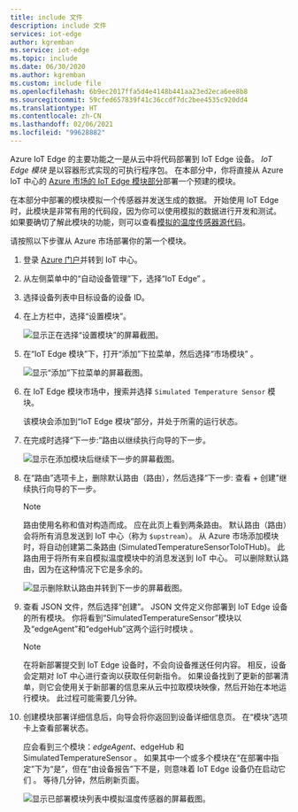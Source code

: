 ```yaml
---
title: include 文件
description: include 文件
services: iot-edge
author: kgremban
ms.service: iot-edge
ms.topic: include
ms.date: 06/30/2020
ms.author: kgremban
ms.custom: include file
ms.openlocfilehash: 6b9ec2017ffa5d4e4148b441aa23ed2eca6ee8b8
ms.sourcegitcommit: 59cfed657839f41c36ccdf7dc2bee4535c920dd4
ms.translationtype: HT
ms.contentlocale: zh-CN
ms.lasthandoff: 02/06/2021
ms.locfileid: "99628882"
---
```

Azure IoT Edge 的主要功能之一是从云中将代码部署到 IoT Edge 设备。 *IoT Edge 模块* 是以容器形式实现的可执行程序包。 在本部分中，你将直接从 Azure IoT 中心的 [Azure 市场的 IoT Edge 模块部分](https://azuremarketplace.microsoft.com/marketplace/apps/category/internet-of-things?page=1&subcategories=iot-edge-modules)部署一个预建的模块。

在本部分中部署的模块模拟一个传感器并发送生成的数据。 开始使用 IoT Edge 时，此模块是非常有用的代码段，因为你可以使用模拟的数据进行开发和测试。 如果要确切了解此模块的功能，则可以查看[模拟的温度传感器源代码](https://github.com/Azure/iotedge/blob/027a509549a248647ed41ca7fe1dc508771c8123/edge-modules/SimulatedTemperatureSensor/src/Program.cs)。

请按照以下步骤从 Azure 市场部署你的第一个模块。

1. 登录 [Azure 门户](https://portal.azure.com)并转到 IoT 中心。

1. 从左侧菜单中的“自动设备管理”下，选择“IoT Edge” 。

1. 选择设备列表中目标设备的设备 ID。

1. 在上方栏中，选择“设置模块”。

   ![显示正在选择“设置模块”的屏幕截图。](./media/iot-edge-deploy-module/select-set-modules.png)

1. 在“IoT Edge 模块”下，打开“添加”下拉菜单，然后选择“市场模块”  。

   ![显示“添加”下拉菜单的屏幕截图。](./media/iot-edge-deploy-module/add-marketplace-module.png)

1. 在 IoT Edge 模块市场中，搜索并选择 `Simulated Temperature Sensor` 模块。

   该模块会添加到“IoT Edge 模块”部分，并处于所需的运行状态。

1. 在完成时选择“下一步:”路由以继续执行向导的下一步。

   ![显示在添加模块后继续下一步的屏幕截图。](./media/iot-edge-deploy-module/view-temperature-sensor-next-routes.png)

1. 在“路由”选项卡上，删除默认路由（路由），然后选择“下一步:   查看 + 创建”继续执行向导的下一步。

   >[!Note]
   >路由使用名称和值对构造而成。 应在此页上看到两条路由。 默认路由（路由）会将所有消息发送到 IoT 中心（称为 `$upstream`）。 从 Azure 市场添加模块时，将自动创建第二条路由 (SimulatedTemperatureSensorToIoTHub)。 此路由用于将所有来自模拟温度模块中的消息发送到 IoT 中心。 可以删除默认路由，因为在这种情况下它是多余的。

   ![显示删除默认路由并转到下一步的屏幕截图。](./media/iot-edge-deploy-module/delete-route-next-review-create.png)

1. 查看 JSON 文件，然后选择“创建”。 JSON 文件定义你部署到 IoT Edge 设备的所有模块。 你将看到“SimulatedTemperatureSensor”模块以及“edgeAgent”和“edgeHub”这两个运行时模块  。

   >[!Note]
   >在将新部署提交到 IoT Edge 设备时，不会向设备推送任何内容。 相反，设备会定期对 IoT 中心进行查询以获取任何新指令。 如果设备找到了更新的部署清单，则它会使用关于新部署的信息来从云中拉取模块映像，然后开始在本地运行模块。 此过程可能需要几分钟。

1. 创建模块部署详细信息后，向导会将你返回到设备详细信息页。 在“模块”选项卡上查看部署状态。

   应会看到三个模块：$edgeAgent、$edgeHub 和 SimulatedTemperatureSensor  。 如果其中一个或多个模块在“在部署中指定”下为“是”，但在“由设备报告”下不是，则意味着 IoT Edge 设备仍在启动它们  。 等待几分钟，然后刷新页面。

   ![显示已部署模块列表中模拟温度传感器的屏幕截图。](./media/iot-edge-deploy-module/view-deployed-modules.png)
